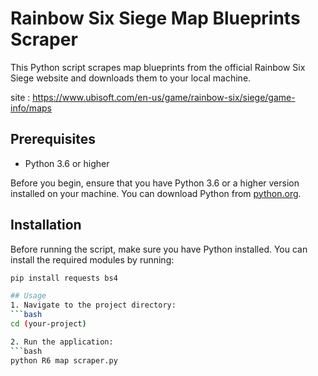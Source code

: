 # Rainbow Six Siege Map Blueprints Scraper

This Python script scrapes map blueprints from the official Rainbow Six Siege website and downloads them to your local machine.

site : https://www.ubisoft.com/en-us/game/rainbow-six/siege/game-info/maps

## Prerequisites

- Python 3.6 or higher

Before you begin, ensure that you have Python 3.6 or a higher version installed on your machine. You can download Python from [python.org](https://www.python.org/).


## Installation

Before running the script, make sure you have Python installed. You can install the required modules by running:

```bash
pip install requests bs4

## Usage
1. Navigate to the project directory:
```bash
cd (your-project)

2. Run the application:
```bash
python R6 map scraper.py